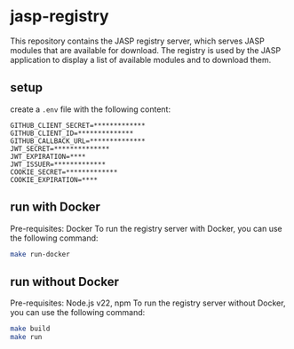 # jasp-registry

This repository contains the JASP registry server, which serves JASP modules that are available for download. The registry is used by the JASP application to display a list of available modules and to download them.

## setup

create a `.env` file with the following content:

```
GITHUB_CLIENT_SECRET=*************
GITHUB_CLIENT_ID=**************
GITHUB_CALLBACK_URL=**************
JWT_SECRET=**************
JWT_EXPIRATION=****
JWT_ISSUER=*************
COOKIE_SECRET=*************
COOKIE_EXPIRATION=****
```

## run with Docker

Pre-requisites: Docker
To run the registry server with Docker, you can use the following command:

```bash
make run-docker
```

## run without Docker

Pre-requisites: Node.js v22, npm
To run the registry server without Docker, you can use the following command:

```bash
make build
make run
```
